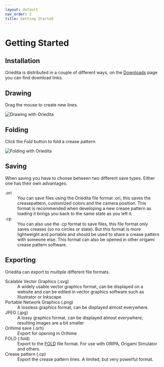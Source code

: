 ```yaml
---
layout: default
nav_order: 2
title: Getting Started
---
```


# Getting Started

## Installation

Oriedita is distributed in a couple of different ways, on the [Downloads](./download.md) page you can find download links.

## Drawing

Drag the mouse to create new lines.

![Drawing with Oriedita](https://i.imgur.com/rsUnSY5.gif)

## Folding

Click the *Fold* button to fold a crease pattern.

![Folding with Oriedita](https://i.imgur.com/3SkRybz.gif)

## Saving

When saving you have to choose between two different save types. Either one has their own advantages.

<dl>
<dt>.ori</dt>
<dd>You can save files using the Oriedita file format .ori, this saves the creasepattern, customized colors and the camera position. This format is recommended when developing a new crease pattern as loading it brings you back to the same state as you left it.</dd>
<dt>.cp</dt>
<dd>You can also use the .cp format to save files, this file format only saves creases (so no circles or state). But this format is more lightweight and portable and should be used to share a crease pattern with someone else. This format can also be opened in other origami crease pattern software.</dd>
</dl>

## Exporting

Oriedita can export to multiple different file formats.

<dl>
<dt>Scalable Vector Graphics (.svg)</dt>
<dd>A widely usable vector graphics format, can be displayed on a website and can be edited in vector graphics software such as Illustrator or Inkscape</dd>
<dt>Portable Network Graphics (.png)</dt>
<dd>A lossless graphics format, can be displayed almost everywhere.</dd>
<dt>JPEG (.jpg)</dt>
<dd>A lossy graphics format, can be displayed almost everywhere, resulting images are a bit smaller</dd>
<dt>Orihime save (.orh)</dt>
<dd>Export for opening in Orihime</dd>
<dt>FOLD (.fold)</dt>
<dd>Export to the <a href="https://github.com/edemaine/fold">FOLD</a> file format. For use with ORIPA, Origami Simulator and others.</dd>
<dt>Crease pattern (.cp)</dt>
<dd>Export the crease pattern lines. A limited, but very powerful format.</dd>
</dl>
